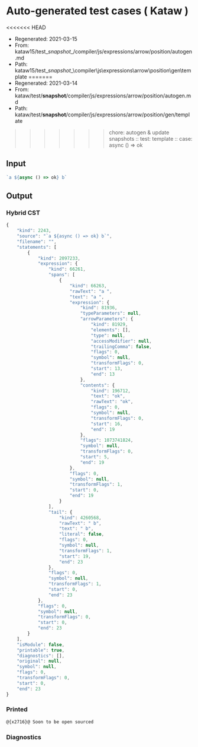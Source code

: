 # Auto-generated test cases ( Kataw )
<<<<<<< HEAD
- Regenerated: 2021-03-15
- From: kataw15/test\__snapshot__/compiler/js/expressions/arrow/position/autogen.md
- Path: kataw15/test\__snapshot__\compiler\js\expressions\arrow\position\gen\template
=======
- Regenerated: 2021-03-14
- From: kataw/test/__snapshot__/compiler/js/expressions/arrow/position/autogen.md
- Path: kataw/test/__snapshot__/compiler/js/expressions/arrow/position/gen/template
>>>>>>> chore: autogen & update snapshots
> :: test: template
> :: case: async () => ok
## Input

`````js
`a ${async () => ok} b`
`````

## Output

### Hybrid CST

```javascript
{
    "kind": 2243,
    "source": "`a ${async () => ok} b`",
    "filename": "",
    "statements": [
        {
            "kind": 2097233,
            "expression": {
                "kind": 66261,
                "spans": [
                    {
                        "kind": 66263,
                        "rawText": "a ",
                        "text": "a ",
                        "expression": {
                            "kind": 81936,
                            "typeParameters": null,
                            "arrowParameters": {
                                "kind": 81929,
                                "elements": [],
                                "type": null,
                                "accessModifier": null,
                                "trailingComma": false,
                                "flags": 0,
                                "symbol": null,
                                "transformFlags": 0,
                                "start": 13,
                                "end": 13
                            },
                            "contents": {
                                "kind": 196712,
                                "text": "ok",
                                "rawText": "ok",
                                "flags": 0,
                                "symbol": null,
                                "transformFlags": 0,
                                "start": 16,
                                "end": 19
                            },
                            "flags": 1073741824,
                            "symbol": null,
                            "transformFlags": 0,
                            "start": 5,
                            "end": 19
                        },
                        "flags": 0,
                        "symbol": null,
                        "transformFlags": 1,
                        "start": 0,
                        "end": 19
                    }
                ],
                "tail": {
                    "kind": 4260568,
                    "rawText": " b",
                    "text": " b",
                    "literal": false,
                    "flags": 0,
                    "symbol": null,
                    "transformFlags": 1,
                    "start": 19,
                    "end": 23
                },
                "flags": 0,
                "symbol": null,
                "transformFlags": 1,
                "start": 0,
                "end": 23
            },
            "flags": 0,
            "symbol": null,
            "transformFlags": 0,
            "start": 0,
            "end": 23
        }
    ],
    "isModule": false,
    "printable": true,
    "diagnostics": [],
    "original": null,
    "symbol": null,
    "flags": 0,
    "transformFlags": 0,
    "start": 0,
    "end": 23
}
```

### Printed

```javascript
@{x2716}@ Soon to be open sourced
```

### Diagnostics

```javascript

```

